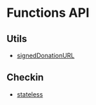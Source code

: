 # Functions API

## Utils

* [signedDonationURL](./signedDonationURL.md)


## Checkin

* [stateless](./statelessCheckin.md)
